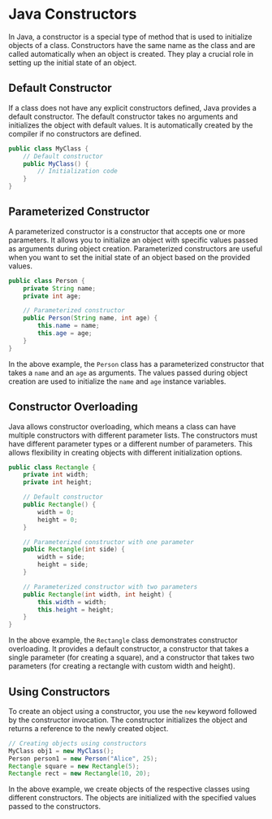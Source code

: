 # Java Constructors

In Java, a constructor is a special type of method that is used to initialize objects of a class. Constructors have the same name as the class and are called automatically when an object is created. They play a crucial role in setting up the initial state of an object.

## Default Constructor

If a class does not have any explicit constructors defined, Java provides a default constructor. The default constructor takes no arguments and initializes the object with default values. It is automatically created by the compiler if no constructors are defined.

```java
public class MyClass {
    // Default constructor
    public MyClass() {
        // Initialization code
    }
}
```

## Parameterized Constructor

A parameterized constructor is a constructor that accepts one or more parameters. It allows you to initialize an object with specific values passed as arguments during object creation. Parameterized constructors are useful when you want to set the initial state of an object based on the provided values.

```java
public class Person {
    private String name;
    private int age;

    // Parameterized constructor
    public Person(String name, int age) {
        this.name = name;
        this.age = age;
    }
}
```

In the above example, the `Person` class has a parameterized constructor that takes a `name` and an `age` as arguments. The values passed during object creation are used to initialize the `name` and `age` instance variables.

## Constructor Overloading

Java allows constructor overloading, which means a class can have multiple constructors with different parameter lists. The constructors must have different parameter types or a different number of parameters. This allows flexibility in creating objects with different initialization options.

```java
public class Rectangle {
    private int width;
    private int height;

    // Default constructor
    public Rectangle() {
        width = 0;
        height = 0;
    }

    // Parameterized constructor with one parameter
    public Rectangle(int side) {
        width = side;
        height = side;
    }

    // Parameterized constructor with two parameters
    public Rectangle(int width, int height) {
        this.width = width;
        this.height = height;
    }
}
```

In the above example, the `Rectangle` class demonstrates constructor overloading. It provides a default constructor, a constructor that takes a single parameter (for creating a square), and a constructor that takes two parameters (for creating a rectangle with custom width and height).

## Using Constructors

To create an object using a constructor, you use the `new` keyword followed by the constructor invocation. The constructor initializes the object and returns a reference to the newly created object.

```java
// Creating objects using constructors
MyClass obj1 = new MyClass();
Person person1 = new Person("Alice", 25);
Rectangle square = new Rectangle(5);
Rectangle rect = new Rectangle(10, 20);
```

In the above example, we create objects of the respective classes using different constructors. The objects are initialized with the specified values passed to the constructors.


